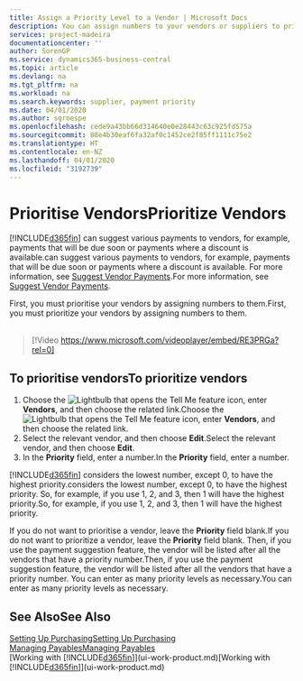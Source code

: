 ```yaml
---
title: Assign a Priority Level to a Vendor | Microsoft Docs
description: You can assign numbers to your vendors or suppliers to prioritise them and facilitate payment suggestions in Business Central.
services: project-madeira
documentationcenter: ''
author: SorenGP
ms.service: dynamics365-business-central
ms.topic: article
ms.devlang: na
ms.tgt_pltfrm: na
ms.workload: na
ms.search.keywords: supplier, payment priority
ms.date: 04/01/2020
ms.author: sgroespe
ms.openlocfilehash: cede9a43bb66d314640e0e28443c63c925fd575a
ms.sourcegitcommit: 88e4b30eaf6fa32af0c1452ce2f85ff1111c75e2
ms.translationtype: HT
ms.contentlocale: en-NZ
ms.lasthandoff: 04/01/2020
ms.locfileid: "3192739"
---
```

# <a name="prioritize-vendors"></a><span data-ttu-id="4493d-103">Prioritise Vendors</span><span class="sxs-lookup"><span data-stu-id="4493d-103">Prioritize Vendors</span></span>
[!INCLUDE[d365fin](includes/d365fin_md.md)] <span data-ttu-id="4493d-104">can suggest various payments to vendors, for example, payments that will be due soon or payments where a discount is available.</span><span class="sxs-lookup"><span data-stu-id="4493d-104">can suggest various payments to vendors, for example, payments that will be due soon or payments where a discount is available.</span></span> <span data-ttu-id="4493d-105">For more information, see [Suggest Vendor Payments](payables-how-suggest-vendor-payments.md).</span><span class="sxs-lookup"><span data-stu-id="4493d-105">For more information, see [Suggest Vendor Payments](payables-how-suggest-vendor-payments.md).</span></span>

<span data-ttu-id="4493d-106">First, you must prioritise your vendors by assigning numbers to them.</span><span class="sxs-lookup"><span data-stu-id="4493d-106">First, you must prioritize your vendors by assigning numbers to them.</span></span>
<br><br>
> [!Video https://www.microsoft.com/videoplayer/embed/RE3PRGa?rel=0]

## <a name="to-prioritize-vendors"></a><span data-ttu-id="4493d-107">To prioritise vendors</span><span class="sxs-lookup"><span data-stu-id="4493d-107">To prioritize vendors</span></span>
1. <span data-ttu-id="4493d-108">Choose the ![Lightbulb that opens the Tell Me feature](media/ui-search/search_small.png "Tell me what you want to do") icon, enter **Vendors**, and then choose the related link.</span><span class="sxs-lookup"><span data-stu-id="4493d-108">Choose the ![Lightbulb that opens the Tell Me feature](media/ui-search/search_small.png "Tell me what you want to do") icon, enter **Vendors**, and then choose the related link.</span></span>
2. <span data-ttu-id="4493d-109">Select the relevant vendor, and then choose **Edit**.</span><span class="sxs-lookup"><span data-stu-id="4493d-109">Select the relevant vendor, and then choose **Edit**.</span></span>
3. <span data-ttu-id="4493d-110">In the **Priority** field, enter a number.</span><span class="sxs-lookup"><span data-stu-id="4493d-110">In the **Priority** field, enter a number.</span></span>

[!INCLUDE[d365fin](includes/d365fin_md.md)] <span data-ttu-id="4493d-111">considers the lowest number, except 0, to have the highest priority.</span><span class="sxs-lookup"><span data-stu-id="4493d-111">considers the lowest number, except 0, to have the highest priority.</span></span> <span data-ttu-id="4493d-112">So, for example, if you use 1, 2, and 3, then 1 will have the highest priority.</span><span class="sxs-lookup"><span data-stu-id="4493d-112">So, for example, if you use 1, 2, and 3, then 1 will have the highest priority.</span></span>

<span data-ttu-id="4493d-113">If you do not want to prioritise a vendor, leave the **Priority** field blank.</span><span class="sxs-lookup"><span data-stu-id="4493d-113">If you do not want to prioritize a vendor, leave the **Priority** field blank.</span></span> <span data-ttu-id="4493d-114">Then, if you use the payment suggestion feature, the vendor will be listed after all the vendors that have a priority number.</span><span class="sxs-lookup"><span data-stu-id="4493d-114">Then, if you use the payment suggestion feature, the vendor will be listed after all the vendors that have a priority number.</span></span> <span data-ttu-id="4493d-115">You can enter as many priority levels as necessary.</span><span class="sxs-lookup"><span data-stu-id="4493d-115">You can enter as many priority levels as necessary.</span></span>

## <a name="see-also"></a><span data-ttu-id="4493d-116">See Also</span><span class="sxs-lookup"><span data-stu-id="4493d-116">See Also</span></span>
[<span data-ttu-id="4493d-117">Setting Up Purchasing</span><span class="sxs-lookup"><span data-stu-id="4493d-117">Setting Up Purchasing</span></span>](purchasing-setup-purchasing.md)  
[<span data-ttu-id="4493d-118">Managing Payables</span><span class="sxs-lookup"><span data-stu-id="4493d-118">Managing Payables</span></span>](payables-manage-payables.md)  
<span data-ttu-id="4493d-119">[Working with [!INCLUDE[d365fin](includes/d365fin_md.md)]](ui-work-product.md)</span><span class="sxs-lookup"><span data-stu-id="4493d-119">[Working with [!INCLUDE[d365fin](includes/d365fin_md.md)]](ui-work-product.md)</span></span>
